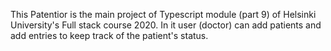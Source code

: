 This Patentior is the main project of Typescript module (part 9) of Helsinki University's Full stack course 2020. In it user (doctor) can add patients and add entries to keep track of the patient's status.
